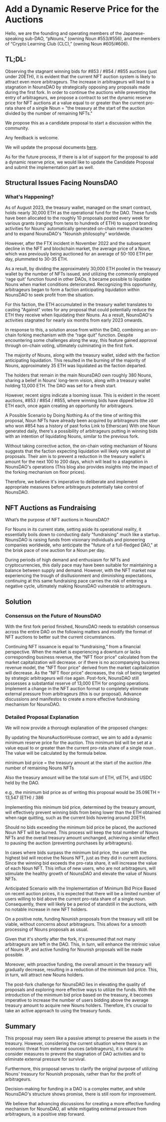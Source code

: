 # Add a Dynamic Reserve Price for the Auctions

Hello, we are the founding and operating members of the Japanese-speaking sub-DAO, “pNouns,” (owning Noun #553/#556), and the members of “Crypto Learning Club (CLC),” (owning Noun #605/#606).

## TL;DL:
Observing the stagnant winning bids for #853 / #854 / #855 auctions (just under 20ETH), it is evident that the current NFT auction system is likely to attract even more arbitrageurs.
The increase in arbitrageurs will lead to a stagnation in NounsDAO by strategically opposing any proposals made during the first fork.
In order to continue the auctions while preventing the entry of arbitrageurs, we propose a contract to set the dynamic reserve price for NFT auctions at a value equal to or greater than the current pro-rata share of a single Noun = "the treasury at the start of the auction divided by the number of remaining NFTs."

We propose this as a candidate proposal to start a discussion within the community.

Any feedback is welcome.

We will update the proposal documents [here]().

As for the future process, If there is a lot of support for the proposal to add a dynamic reserve price, we would like to update the Candidate Proposal and submit the implementation part as well.

## Structural Issues Facing NounsDAO
### What's Happening?
As of August 2023, the treasury wallet, managed on the smart contract, holds nearly 30,000 ETH as the operational fund for the DAO. These funds have been allocated to the roughly 10 proposals posted every week for various grants (ranging from tens to hundreds of ETH) to support branding activities for Nouns' automatically generated on-chain meme characters and to expand NounsDAO's "Nounish philosophy" worldwide. 

However, after the FTX incident in November 2022 and the subsequent decline in the NFT and blockchain market, the average price of a Noun, which was previously being auctioned for an average of 50-100 ETH per day, plummeted to 30-35 ETH.

As a result, by dividing the approximately 30,000 ETH pooled in the treasury wallet by the number of NFTs issued, and utilizing the commonly employed 'rage quit' function found in other DAOs, it became possible to liquidate Nouns when market conditions deteriorated. Recognizing this opportunity, arbitrageurs began to form a faction anticipating liquidation within NounsDAO to seek profit from the situation.

For this faction, the ETH accumulated in the treasury wallet translates to casting "Against" votes for any proposal that could potentially reduce the ETH they receive when liquidating their Nouns. As a result, NounsDAO's activities stagnated for nearly six months from early 2023 onwards.


In response to this, a solution arose from within the DAO, combining an on-chain forking mechanism with the “rage quit” function. Despite encountering some challenges along the way, this feature gained approval through on-chain voting, ultimately culminating in the first fork.

The majority of Nouns, along with the treasury wallet, sided with the faction anticipating liquidation. This resulted in the burning of the majority of Nouns, approximately 35 ETH was liquidated as the faction departed.

The holders that remain in the main NounsDAO own roughly 380 Nouns, sharing a belief in Nouns' long-term vision, along with a treasury wallet holding 13,000 ETH. The DAO was set for a fresh start.

However, recent signs indicate a looming issue. This is evident in the recent auctions, #853 / #854 / #855, where winning bids have dipped below 20 ETH each, once again creating an opportunity for arbitrageurs.

A Possible Scenario by Doing Nothing
As of the time of writing this proposal, Noun NFTs have already been acquired by arbitrageurs (the user who won #854 has a history of past forks Link to Etherscan) With one Noun generated daily, there's a possibility of arbitrageurs putting in winning bids with an intention of liquidating Nouns, similar to the previous fork.

Without taking corrective action,  the on-chain voting mechanism of Nouns suggests that the faction expecting liquidation will likely vote against all proposals. Their aim is to prevent a reduction in the treasury wallet's amount for the next 100 to 200 days, which will lead to a stagnation in NounsDAO's operations (This blog also provides insights into the impact of the forking mechanism on floor prices).


Therefore, we believe it's imperative to deliberate and implement appropriate measures before arbitrageurs potentially take control of NounsDAO.

## NFT Auctions as Fundraising
What’s the purpose of NFT auctions in NounsDAO?

For Nouns in its current state, setting aside its operational reality, it essentially boils down to conducting daily "fundraising" much like a startup. NounsDAO is raising funds from visionary individuals and pioneering companies worldwide, who anticipate the "future of a full-fledged DAO," at the brisk pace of one auction for a Noun per day.

During periods of high demand and enthusiasm for NFTs and cryptocurrencies, this daily pace may have been suitable for maintaining a balance between supply and demand. However, with the NFT market now experiencing the trough of disillusionment and diminishing expectations, continuing at this same fundraising pace carries the risk of entering a negative cycle, ultimately making NounsDAO vulnerable to arbitrageurs.


## Solution
### Consensus on the Future of NounsDAO
With the first fork period finished, NounsDAO needs to establish consensus across the entire DAO on the following matters and modify the format of NFT auctions to better suit the current circumstances. 

Continuing NFT issuance is equal to "fundraising,” from a financial perspective.
When the market is experiencing a downturn or lacks corresponding business revenue, the “NFT floor price” calculated from the market capitalization will decrease. or if there is no accompanying business revenue model, the "NFT floor price" derived from the market capitalization will decrease.
As the "NFT floor price" decreases, the risk of being targeted by strategic arbitrageurs will rise again.
Post-fork, NounsDAO still possesses a substantial reserve of 13,000 ETH for ongoing operations.
Implement a change in the NFT auction format to completely eliminate external pressure from arbitrageurs (this is our proposal).
Advance discussions and manifestos to create a more effective fundraising mechanism for NounsDAO.

### Detailed Proposal Explanation
We will now provide a thorough explanation of the proposed changes:

By updating the NounsAuctionHouse contract, we aim to add a dynamic minimum reserve price for the auction. This minimum bid will be set at a value equal to or greater than the current pro-rata share of a single noun . The value will be calculated by the formula below.

minimum bid price = the treasury amount at the start of the auction /the number of remaining Nouns NFTs

Also the treasury amount will be the total sum of ETH, stETH, and USDC held by the DAO.

e.g., the minimum bid price as of writing this proposal would be 35.09ETH = 13,547 (ETH) / 386 

Implementing this minimum bid price, determined by the treasury amount, will effectively prevent winning bids from being lower than the ETH obtained when rage quitting, such as the current bids hovering around 20ETH.

Should no bids exceeding the minimum bid price be placed, the auctioned Noun NFT will be burned. This process will keep the total number of Nouns NFTs and the overall treasury amount unchanged, achieving a similar effect to pausing the auction (preventing purchases by arbitrageurs).

In cases where bids surpass the minimum bid price, the user with the highest bid will receive the Nouns NFT, just as they did in current auctions. Since the winning bid exceeds the pro-rata share, it will increase the value of each Noun NFT. This influx of new users, who are not arbitrageurs, will stimulate the healthy growth of NounsDAO and elevate the value of Nouns NFTs.

Anticipated Scenario with the Implementation of Minimum Bid Price
Based on recent auction prices, it is expected that there will be a limited number of users willing to bid above the current pro-rata share of a single noun. Consequently, there will likely be a period of standstill in the auctions, with no notable increase in new NFT holders.


On a positive note, funding Nounish proposals from the treasury will still be viable, without concerns about arbitrageurs. This allows for a smooth processing of Nouns proposals as usual.

Given that it's shortly after the fork, it's presumed that not many arbitrageurs are left in the DAO. This, in turn, will enhance the intrinsic value of Nouns IP, and active funding for Nounish proposals will be made possible.

Moreover, with proactive funding, the overall amount in the treasury will gradually decrease, resulting in a reduction of the minimum bid price. This, in turn, will attract new Nouns holders.

The post-fork challenge for NounsDAO lies in elevating the quality of proposals and exploring more effective ways to utilize the funds. With the introduction of the minimum bid price based on the treasury, it becomes imperative to increase the number of users bidding above the average treasury amount to acquire new Nouns holders. Therefore, it's crucial to take an active approach to using the treasury funds.

## Summary
This proposal may seem like a passive attempt to preserve the assets in the treasury. However, considering the current situation where there is an economic threat from external sources (arbitrageurs), it is natural to consider measures to prevent the stagnation of DAO activities and to eliminate external pressure for survival.

Furthermore, this proposal serves to clarify the original purpose of utilizing Nouns' treasury for Nounish proposals, rather than for the profit of arbitrageurs.


Decision-making for funding in a DAO is a complex matter, and while NounsDAO's structure shows promise, there is still room for improvement.

We believe that advancing discussions for creating a more effective funding mechanism for NounsDAO, all while mitigating external pressure from arbitrageurs, is a positive step forward.
